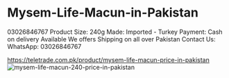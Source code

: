 # Mysem-Life-Macun-in-Pakistan
03026846767  Product Size: 240g  Made: Imported - Turkey  Payment: Cash on delivery Available We offers Shipping on all over Pakistan  Contact Us: WhatsApp: 03026846767

https://teletrade.com.pk/product/mysem-life-macun-price-in-pakistan
![mysem-life-macun-240-price-in-pakistan](https://github.com/user-attachments/assets/b16200be-abb6-4fb2-9129-6f473907e6fd)
